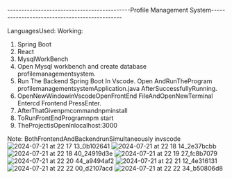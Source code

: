 --------------------------------------------Profile Management System----------------------------------------------


LanguagesUsed:
Working:
1. Spring Boot
2. React
3. MysqlWorkBench
1. Open Mysql workbench and create database profilemanagementsystem.
2. Run The Backend Spring Boot In Vscode. Open AndRunTheProgram
profilemanagementsystemApplication.java AfterSuccessfullyRunning.
3. OpenNewWindowinVscodeOpenFrontEnd FileAndOpenNewTerminal
Entercd Frontend PressEnter.
4. AfterThatGivenpmcommandnpminstall
5. ToRunFrontEndProgramnpm start
6. TheProjectisOpenInlocalhost:3000

   
Note:
BothFrontendAndBackendrunSimultaneously invscode
![2024-07-21 at 22 17 13_0b102641](https://github.com/user-attachments/assets/2e8ca2d0-fb55-4508-b5e0-3d9bc3f69c28)
![2024-07-21 at 22 18 14_2e37bcbb](https://github.com/user-attachments/assets/28eb1fd5-f682-4b30-9b04-fbe32124d02a)
![2024-07-21 at 22 18 40_24919d3e](https://github.com/user-attachments/assets/dfb2aa4b-66f9-47c9-8a70-df781e0f56cd)
![2024-07-21 at 22 19 27_fc8b7079](https://github.com/user-attachments/assets/5794b383-352b-4a42-921f-4275d2326ead)
![2024-07-21 at 22 20 44_a9494af2](https://github.com/user-attachments/assets/bf9517a1-69c1-4da0-a46d-94b0b0efcef0)
![2024-07-21 at 22 21 12_4e316131](https://github.com/user-attachments/assets/eb51fc99-668b-42e0-a29f-d777e7e03088)
![2024-07-21 at 22 22 00_d2107acd](https://github.com/user-attachments/assets/9ee53a16-d620-4148-baa9-e56f30fea963)
![2024-07-21 at 22 22 34_b50806d8](https://github.com/user-attachments/assets/86c0ba63-afff-42aa-8dbd-4208071fde4b)
